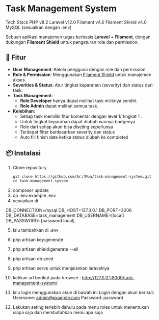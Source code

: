 # Task Management System

Tech Stack
PHP v8.2
Laravel v12.0
Filament v4.0
Filament Shield v4.0
MySQL (sesuaikan dengan .env)

Sebuah aplikasi manajemen tugas berbasis **Laravel + Filament**, dengan dukungan **Filament Shield** untuk pengaturan role dan permission.

## 🚀 Fitur
- **User Management**: Kelola pengguna dengan role dan permission.
- **Role & Permission**: Menggunakan [Filament Shield](https://github.com/bezhanSalleh/filament-shield) untuk manajemen akses.
- **Severities & Status**: Atur tingkat keparahan (severity) dan status dari task.
- **Task Management**:
  - **Role Developer** hanya dapat melihat task miliknya sendiri.
  - **Role Admin** dapat melihat semua task.
- **Kelebihan**:
  - Setiap task memiliki fitur komentar dengan level 1/ tingkat 1 .
  - Untuk tingkat keparahan dapat diubah warnya badgenya
  - Role dari setiap akun bisa diseting seperlunya
  - Terdapat filter berdasarkan severity dan status
  - Auto fill finish date ketika status diubah ke completed
  
## 📦 Instalasi

1. Clone repository
   ```bash
   git clone https://github.com/ArifMun/task-management-system.git
   cd task-management-system
2. composer update
3. cp .env.example .env
4. sesuaikan di

DB_CONNECTION=mysql
DB_HOST=127.0.0.1
DB_PORT=3306
DB_DATABASE=task_management
DB_USERNAME=[local]
DB_PASSWORD=[password local]

5. lalu tambahkan di .env
6. php artisan key:generate
7. php artisan shield:generate --all
8. php artisan db:seed
9. php artisan serve untuk menjalankan laravelnya
10. ketikan url berikut pada browser : http://127.0.0.1:8000/task-management-system/
11. lalu login menggunakan akun di bawah ini
Login dengan akun berikut:
Username: admin@example.com
Password: password

12. Lakukan seting terlebih dahulu pada menu roles untuk menentukan siapa saja dan membutuhkan menu apa saja
